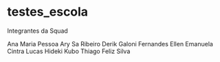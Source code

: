 # testes_escola

Integrantes da Squad

Ana Maria Pessoa
Ary Sa Ribeiro
Derik Galoni Fernandes
Ellen Emanuela Cintra
Lucas Hideki Kubo
Thiago Feliz Silva
